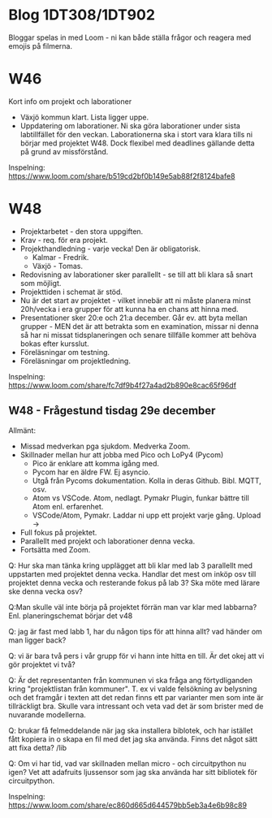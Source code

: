 # Blog 1DT308/1DT902

Bloggar spelas in med Loom - ni kan både ställa frågor och reagera med emojis på filmerna.

# W46

Kort info om projekt och laborationer

- Växjö kommun klart. Lista ligger uppe.
- Uppdatering om laborationer. Ni ska göra laborationer under sista labtillfället för den veckan. Laborationerna ska i stort vara klara tills ni börjar med projektet W48. Dock flexibel med deadlines gällande detta på grund av missförstånd.

Inspelning:
https://www.loom.com/share/b519cd2bf0b149e5ab88f2f8124bafe8

# W48

- Projektarbetet - den stora uppgiften.
- Krav - req. för era projekt.
- Projekthandledning - varje vecka! Den är obligatorisk.
    - Kalmar - Fredrik.
    - Växjö - Tomas.
- Redovisning av laborationer sker parallellt - se till att bli klara så snart som möjligt.
- Projekttiden i schemat är stöd.
- Nu är det start av projektet - vilket innebär att ni måste planera minst 20h/vecka i era grupper för att kunna ha en chans att hinna med.
- Presentationer sker 20:e och 21:a december. Går ev. att byta mellan grupper - MEN det är att betrakta som en examination, missar ni denna så har ni missat tidsplaneringen och senare tillfälle kommer att behöva bokas efter kursslut.
- Föreläsningar om testning.
- Föreläsningar om projektledning.

Inspelning:
https://www.loom.com/share/fc7df9b4f27a4ad2b890e8cac65f96df

## W48 - Frågestund tisdag 29e december

Allmänt:
- Missad medverkan pga sjukdom. Medverka Zoom.
- Skillnader mellan hur att jobba med Pico och LoPy4 (Pycom)
    - Pico är enklare att komma igång med.
    - Pycom har en äldre FW. Ej asyncio.
    - Utgå från Pycoms dokumentation. Kolla in deras Github. Bibl. MQTT, osv.
    - Atom vs VSCode. Atom, nedlagt. Pymakr Plugin, funkar bättre till Atom enl. erfarenhet.
    - VSCode/Atom, Pymakr. Laddar ni upp ett projekt varje gång. Upload ->
- Full fokus på projektet.
- Parallellt med projekt och laborationer denna vecka.
- Fortsätta med Zoom.

Q: Hur ska man tänka kring upplägget att bli klar med lab 3 parallellt med uppstarten med projektet denna vecka. Handlar det mest om inköp osv till projektet denna vecka och resterande fokus på lab 3? Ska möte med lärare ske denna vecka osv?

Q:Man skulle väl inte börja på projektet förrän man var klar med labbarna? Enl. planeringschemat börjar det v48

Q: jag är fast med labb 1, har du någon tips för att hinna allt? vad händer om man ligger back?

Q: vi är bara två pers i vår grupp för vi hann inte hitta en till. Är det okej att vi gör projektet vi två?

Q: Är det representanten från kommunen vi ska fråga ang förtydliganden kring "projektlistan från kommuner". T. ex vi valde felsökning av belysning och det framgår i texten att det redan finns ett par varianter men som inte är tillräckligt bra. Skulle vara intressant och veta vad det är som brister med de nuvarande modellerna.

Q: brukar få felmeddelande när jag ska installera biblotek, och har istället fått kopiera in o skapa en fil med det jag ska använda. Finns det något sätt att fixa detta? /lib

Q: 	Om vi har tid, vad var skillnaden mellan micro - och circuitpython nu igen? Vet att adafruits ljussensor som jag ska använda har sitt bibliotek för circuitpython.

Inspelning: https://www.loom.com/share/ec860d665d644579bb5eb3a4e6b98c89
